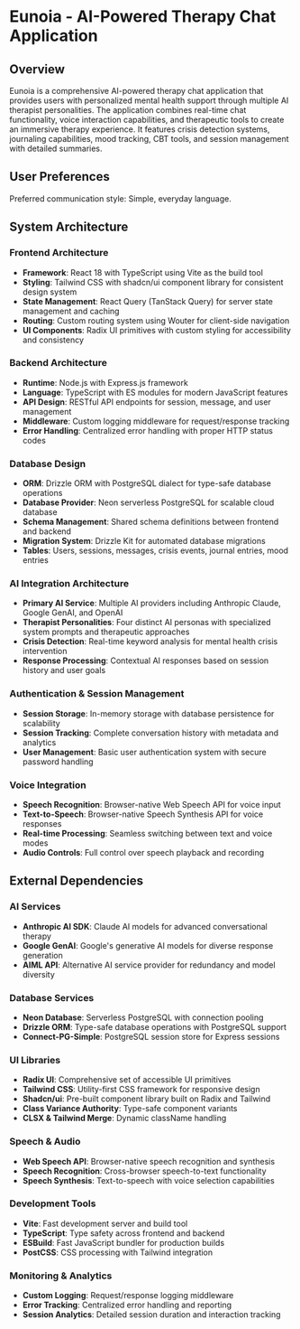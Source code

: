# Eunoia - AI-Powered Therapy Chat Application

## Overview

Eunoia is a comprehensive AI-powered therapy chat application that provides users with personalized mental health support through multiple AI therapist personalities. The application combines real-time chat functionality, voice interaction capabilities, and therapeutic tools to create an immersive therapy experience. It features crisis detection systems, journaling capabilities, mood tracking, CBT tools, and session management with detailed summaries.

## User Preferences

Preferred communication style: Simple, everyday language.

## System Architecture

### Frontend Architecture
- **Framework**: React 18 with TypeScript using Vite as the build tool
- **Styling**: Tailwind CSS with shadcn/ui component library for consistent design system
- **State Management**: React Query (TanStack Query) for server state management and caching
- **Routing**: Custom routing system using Wouter for client-side navigation
- **UI Components**: Radix UI primitives with custom styling for accessibility and consistency

### Backend Architecture
- **Runtime**: Node.js with Express.js framework
- **Language**: TypeScript with ES modules for modern JavaScript features
- **API Design**: RESTful API endpoints for session, message, and user management
- **Middleware**: Custom logging middleware for request/response tracking
- **Error Handling**: Centralized error handling with proper HTTP status codes

### Database Design
- **ORM**: Drizzle ORM with PostgreSQL dialect for type-safe database operations
- **Database Provider**: Neon serverless PostgreSQL for scalable cloud database
- **Schema Management**: Shared schema definitions between frontend and backend
- **Migration System**: Drizzle Kit for automated database migrations
- **Tables**: Users, sessions, messages, crisis events, journal entries, mood entries

### AI Integration Architecture
- **Primary AI Service**: Multiple AI providers including Anthropic Claude, Google GenAI, and OpenAI
- **Therapist Personalities**: Four distinct AI personas with specialized system prompts and therapeutic approaches
- **Crisis Detection**: Real-time keyword analysis for mental health crisis intervention
- **Response Processing**: Contextual AI responses based on session history and user goals

### Authentication & Session Management
- **Session Storage**: In-memory storage with database persistence for scalability
- **Session Tracking**: Complete conversation history with metadata and analytics
- **User Management**: Basic user authentication system with secure password handling

### Voice Integration
- **Speech Recognition**: Browser-native Web Speech API for voice input
- **Text-to-Speech**: Browser-native Speech Synthesis API for voice responses
- **Real-time Processing**: Seamless switching between text and voice modes
- **Audio Controls**: Full control over speech playback and recording

## External Dependencies

### AI Services
- **Anthropic AI SDK**: Claude AI models for advanced conversational therapy
- **Google GenAI**: Google's generative AI models for diverse response generation
- **AIML API**: Alternative AI service provider for redundancy and model diversity

### Database Services
- **Neon Database**: Serverless PostgreSQL with connection pooling
- **Drizzle ORM**: Type-safe database operations with PostgreSQL support
- **Connect-PG-Simple**: PostgreSQL session store for Express sessions

### UI Libraries
- **Radix UI**: Comprehensive set of accessible UI primitives
- **Tailwind CSS**: Utility-first CSS framework for responsive design
- **Shadcn/ui**: Pre-built component library built on Radix and Tailwind
- **Class Variance Authority**: Type-safe component variants
- **CLSX & Tailwind Merge**: Dynamic className handling

### Speech & Audio
- **Web Speech API**: Browser-native speech recognition and synthesis
- **Speech Recognition**: Cross-browser speech-to-text functionality
- **Speech Synthesis**: Text-to-speech with voice selection capabilities

### Development Tools
- **Vite**: Fast development server and build tool
- **TypeScript**: Type safety across frontend and backend
- **ESBuild**: Fast JavaScript bundler for production builds
- **PostCSS**: CSS processing with Tailwind integration

### Monitoring & Analytics
- **Custom Logging**: Request/response logging middleware
- **Error Tracking**: Centralized error handling and reporting
- **Session Analytics**: Detailed session duration and interaction tracking